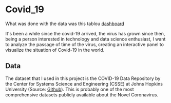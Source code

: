 # Covid_19


What was done with the data was this tablou [dashboard](https://public.tableau.com/app/profile/rodolfo.perez/viz/Covid_19_16472367048360/Dashboard)

It's been a while since the covid-19 arrived, the virus has grown since then, being a person interested in technology and data science enthusiast, I want to analyze the passage of time of the virus, creating an interactive panel to visualize the situation of Covid-19 in the world.

## Data

The dataset that I used in this project is the COVID-19 Data Repository by the Center for Systems Science and Engineering (CSSE) at Johns Hopkins University (Source: [Github](https://github.com/CSSEGISandData/COVID-19)). This is probably one of the most comprehensive datasets publicly available about the Novel Coronavirus. 
